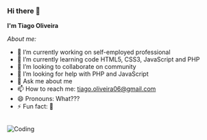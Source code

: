 ### Hi there 👋
**I'm Tiago Oliveira**

_About me:_
- 🔭 I’m currently working on self-employed professional
- 🌱 I’m currently learning code HTML5, CSS3, JavaScript and PHP
- 👯 I’m looking to collaborate on community
- 🤔 I’m looking for help with PHP and JavaScript
- 💬 Ask me about me
- 📫 How to reach me: tiago.oliveira06@gmail.com
- 😄 Pronouns: What???
- ⚡ Fun fact: 🤔
##
![Coding](https://cdn.dribbble.com/users/510430/screenshots/6749707/programar.gif)
<!--
**Otiago06/Otiago06** is a ✨ _special_ ✨ repository because its `README.md` (this file) appears on your GitHub profile.

Here are some ideas to get you started:

- 🔭 I’m currently working on ...
- 🌱 I’m currently learning ...
- 👯 I’m looking to collaborate on ...
- 🤔 I’m looking for help with ...
- 💬 Ask me about ...
- 📫 How to reach me: ...
- 😄 Pronouns: ...
- ⚡ Fun fact: ...
-->
